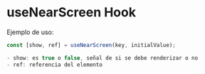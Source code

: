 # useNearScreen Hook

Ejemplo de uso:

```js
const [show, ref] = useNearScreen(key, initialValue);

- show: es true o false, señal de si se debe renderizar o no
- ref: referencia del elemento
```
